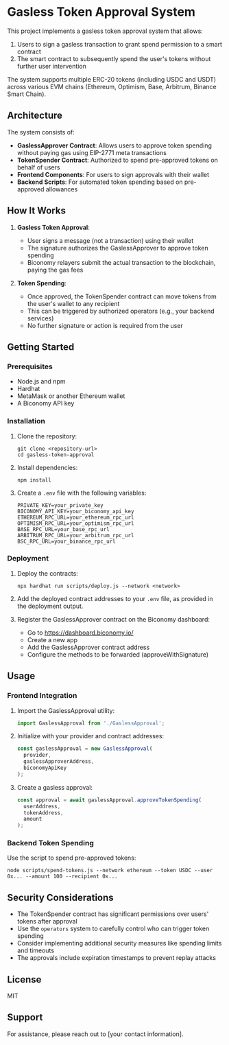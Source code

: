 # Gasless Token Approval System

This project implements a gasless token approval system that allows:

1. Users to sign a gasless transaction to grant spend permission to a smart contract
2. The smart contract to subsequently spend the user's tokens without further user intervention

The system supports multiple ERC-20 tokens (including USDC and USDT) across various EVM chains (Ethereum, Optimism, Base, Arbitrum, Binance Smart Chain).

## Architecture

The system consists of:

- **GaslessApprover Contract**: Allows users to approve token spending without paying gas using EIP-2771 meta transactions
- **TokenSpender Contract**: Authorized to spend pre-approved tokens on behalf of users
- **Frontend Components**: For users to sign approvals with their wallet
- **Backend Scripts**: For automated token spending based on pre-approved allowances

## How It Works

1. **Gasless Token Approval**:
   - User signs a message (not a transaction) using their wallet
   - The signature authorizes the GaslessApprover to approve token spending
   - Biconomy relayers submit the actual transaction to the blockchain, paying the gas fees

2. **Token Spending**:
   - Once approved, the TokenSpender contract can move tokens from the user's wallet to any recipient
   - This can be triggered by authorized operators (e.g., your backend services)
   - No further signature or action is required from the user

## Getting Started

### Prerequisites

- Node.js and npm
- Hardhat
- MetaMask or another Ethereum wallet
- A Biconomy API key

### Installation

1. Clone the repository:
   ```
   git clone <repository-url>
   cd gasless-token-approval
   ```

2. Install dependencies:
   ```
   npm install
   ```

3. Create a `.env` file with the following variables:
   ```
   PRIVATE_KEY=your_private_key
   BICONOMY_API_KEY=your_biconomy_api_key
   ETHEREUM_RPC_URL=your_ethereum_rpc_url
   OPTIMISM_RPC_URL=your_optimism_rpc_url
   BASE_RPC_URL=your_base_rpc_url
   ARBITRUM_RPC_URL=your_arbitrum_rpc_url
   BSC_RPC_URL=your_binance_rpc_url
   ```

### Deployment

1. Deploy the contracts:
   ```
   npx hardhat run scripts/deploy.js --network <network>
   ```

2. Add the deployed contract addresses to your `.env` file, as provided in the deployment output.

3. Register the GaslessApprover contract on the Biconomy dashboard:
   - Go to https://dashboard.biconomy.io/
   - Create a new app
   - Add the GaslessApprover contract address
   - Configure the methods to be forwarded (approveWithSignature)

## Usage

### Frontend Integration

1. Import the GaslessApproval utility:
   ```javascript
   import GaslessApproval from './GaslessApproval';
   ```

2. Initialize with your provider and contract addresses:
   ```javascript
   const gaslessApproval = new GaslessApproval(
     provider,
     gaslessApproverAddress,
     biconomyApiKey
   );
   ```

3. Create a gasless approval:
   ```javascript
   const approval = await gaslessApproval.approveTokenSpending(
     userAddress,
     tokenAddress,
     amount
   );
   ```

### Backend Token Spending

Use the script to spend pre-approved tokens:

```
node scripts/spend-tokens.js --network ethereum --token USDC --user 0x... --amount 100 --recipient 0x...
```

## Security Considerations

- The TokenSpender contract has significant permissions over users' tokens after approval
- Use the `operators` system to carefully control who can trigger token spending
- Consider implementing additional security measures like spending limits and timeouts
- The approvals include expiration timestamps to prevent replay attacks

## License

MIT

## Support

For assistance, please reach out to [your contact information]. 